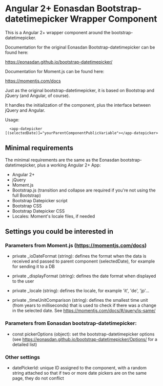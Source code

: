 # Angular 2+ Eonasdan Bootstrap-datetimepicker Wrapper Component

This is a Angular 2+ wrapper component around the bootstrap-datetimepicker.

Documentation for the original Eonasdan Bootstrap-datetimepicker can be found here: 

  https://eonasdan.github.io/bootstrap-datetimepicker/

Documentation for Moment.js can be found here:

  https://momentjs.com/docs

Just as the original bootstrap-datetimepicker, it is based on Bootstrap and jQuery (and Angular, of course).

It handles the initialization of the component, plus the interface between jQuery and Angular.

Usage:

```
  <app-datepicker [(selectedDate)]="yourParentComponentPublicVariable"></app-datepicker>
```


## Minimal requirements

The minimal requirements are the same as the Eonasdan bootstrap-datetimepicker, plus a working Angular 2+ App:

- Angular 2+
- jQuery
- Moment.js
- Bootstrap.js (transition and collapse are required if you're not using the full Bootstrap)
- Bootstrap Datepicker script
- Bootstrap CSS
- Bootstrap Datepicker CSS
- Locales: Moment's locale files, if needed



## Settings you could be interested in

### Parameters from Moment.js (https://momentjs.com/docs)

- private _ioDateFormat (string): defines the format when the data is received and passed to parent component (selectedDate), for example for sending it to a DB

- private _displayFormat (string): defines the date format when displayed to the user

- private _locale (string): defines the locale, for example 'it', 'de', 'jp'...

- private _timeUnitComparison (string): defines the smallest time unit (from years to milliseconds) that is used to check if there was a change in the selected date. See https://momentjs.com/docs/#/query/is-same/

### Parameters from Eonasdan bootstrap-datetimepicker:

- const pickerOptions (object): set the bootstrap-datetimepicker options (see https://eonasdan.github.io/bootstrap-datetimepicker/Options/ for a detailed list)

### Other settings

- datePickerId: unique ID assigned to the component, with a random string attached so that if two or more date pickers are on the same page, they do not conflict
